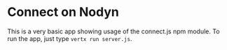 # Connect on Nodyn

This is a very basic app showing usage of the connect.js npm module. To run the app,
just type `vertx run server.js`.

